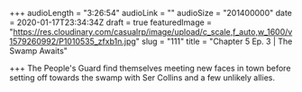 +++
audioLength = "3:26:54"
audioLink = ""
audioSize = "201400000"
date = 2020-01-17T23:34:34Z
draft = true
featuredImage = "https://res.cloudinary.com/casualrp/image/upload/c_scale,f_auto,w_1600/v1579260992/P1010535_zfxb1n.jpg"
slug = "111"
title = "Chapter 5 Ep. 3 | The Swamp Awaits"

+++
The People's Guard find themselves meeting new faces in town before setting off towards the swamp with Ser Collins and a few unlikely allies.